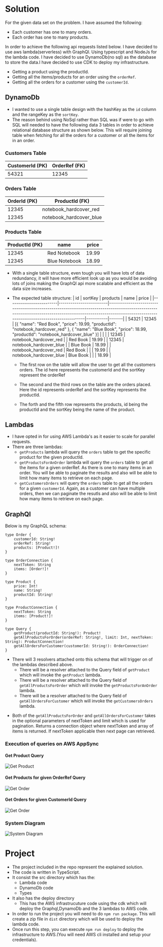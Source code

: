 # Solution

For the given data set on the problem. I have assumed the following:

- Each customer has one to many orders.
- Each order has one to many products.

In order to achieve the following api requests listed below. I have decided to use aws lambda(serverless) with GraphQl. Using typescript and NodeJs for the lambda code. I have decided to use DynamoDb(no sql) as the database to store the data.I have decided to use CDK to deploy my infrastructure.

- Getting a product using the productId.
- Getting all the items/products for an order using the `orderRef`.
- Getting all the orders for a customer using the `customerId`.

## DynamoDb

- I wanted to use a single table design with the hashKey as the `id` column and the rangeKey as the `sortKey`.
- The reason behind using NoSql rather than SQL was if were to go with SQL will needed to have the following data 3 tables in order to achieve relational database structure as shown below. This will require joining table when fetching for all the orders for a customer or all the items for in an order.

### Customers Table

| CustomerId (PK) | OrderRef (FK) |
| --------------- | ------------- |
| 54321           | 12345         |

### Orders Table

| OrderId (PK) | ProductId (FK)          |
| ------------ | ----------------------- |
| 12345        | notebook_hardcover_red  |
| 12345        | notebook_hardcover_blue |

### Products Table

| ProductId (PK) | name          | price |
| -------------- | ------------- | ----- |
| 12345          | Red Notebook  | 19.99 |
| 12345          | Blue Notebook | 18.99 |

- With a single table structure, even tough you will have lots of data redundancy, it will have more efficient look up as you would be avoiding lots of joins making the GraphQl api more scalable and efficient as the data size increases.
- The expected table structure:
  | id | sortKey | products | name | price |
  |-------------------------|-------------------------|------------------------------------------------------------------------------------------------------------------------------------------------------------------------------------------------------------------|-----------|-------|
  | 54321 | 12345 | [{ "name": "Red Book", "price": 19.99, "productId": "notebook_hardcover_red" }, { "name": "Blue Book", "price": 18.99, "productId": "notebook_hardcover_blue" }] | | |
  | 12345 | notebook_hardcover_red | | Red Book | 19.99 |
  | 12345 | notebook_hardcover_blue | | Blue Book | 18.99 |
  | notebook_hardcover_red | Red Book | | | 19.99 |
  | notebook_hardcover_blue | Blue Book | | | 18.99 |

  - The first row on the table will allow the user to get all the customers orders. The id here represents the customerId and the sortKey represent the orderRef

  - The second and the third rows on the table are the orders placed. Here the id represents orderRef and the sortKey represents the productId.

  - The forth and the fifth row represents the products, id being the productId and the sortKey being the name of the product.

## Lambdas

- I have opted in for using AWS Lambda's as it easier to scale for parallel requests.
- There are three lambdas:
  - `getProducts` lambda will query the `orders` table to get the specific product for the given productId.
  - `getProductsForAnOrder` lambda will query the `orders` table to get all the items for a given orderRef. As there is one to many items in an order. You will be able to paginate the results and also will be able to limit how many items to retrieve on each page.
  - `getCustomersOrders` will query the `orders` table to get all the orders for a given `customerId`. Again, as a customer can have multiple orders, then we can paginate the resutls and also will be able to limit how many items to retrieve on each page.

## GraphQl

Below is my GraphQL schema:

```
type Order {
	customerId: String!
	orderRef: String!
	products: [Product!]!
}

type OrderConnection {
	nextToken: String
	items: [Order!]!
}

type Product {
	price: Int!
	name: String!
	productId: String!
}

type ProductConnection {
	nextToken: String
	items: [Product!]!
}

type Query {
	getProduct(productId: String!): Product!
	getAllProductsForOrder(orderRef: String!, limit: Int, nextToken: String): ProductConnection!
	getAllOrdersForCustomer(customerId: String!): OrderConnection!
}
```

- There will 3 resolvers attached onto this schema that will trigger on of the lambdas described above.
  - There will be a resolver attached to the Query field of `getProduct` which will invoke the `getProduct` lambda.
  - There will be a resolver attached to the Query field of `getAllProductsForOrder` which will invoke the `getProductsForAnOrder` lambda.
  - There will be a resolver attached to the Query field of `getAllOrdersForCustomer` which will invoke the `getCustomersOrders` lambda.

* Both of the `getAllProductsForOrder` and `getAllOrdersForCustomer` takes in the optional parameters of nextToken and limit which is used for pagination. Returns a connection object where nextToken and array of items is returned. If nextToken applicable then next page can retrieved.

### Execution of queries on AWS AppSync

#### Get Product Query

![Get Product](getProduct.png)

#### Get Products for given OrderRef Query

![Get Order](getOrder.png)

#### Get Orders for given CustomerId Query

![Get Order](getCustomerOrders.png)

### System Diagram

![System Diagram](diagram.png)

# Project

- The project included in the repo represent the explained solution.
- The code is written in TypeScript.
- It consist the src directory which has the:
  - Lambda code
  - DynamoDb code
  - Types
- It also has the deploy directory
  - This has the AWS infrastrucuture code using the cdk which will deploy the Graphql,DynamoDb and the 3 lambdas to AWS code.
- In order to run the project you will need to do `npm run package`. This will create a zip file in `dist` directory which will be used to deploy the lambda code.
- Once run this step, you can execute `npm run deploy` to deploy the infrastructure to AWS.(You will need AWS cli installed and setup your credentials).
